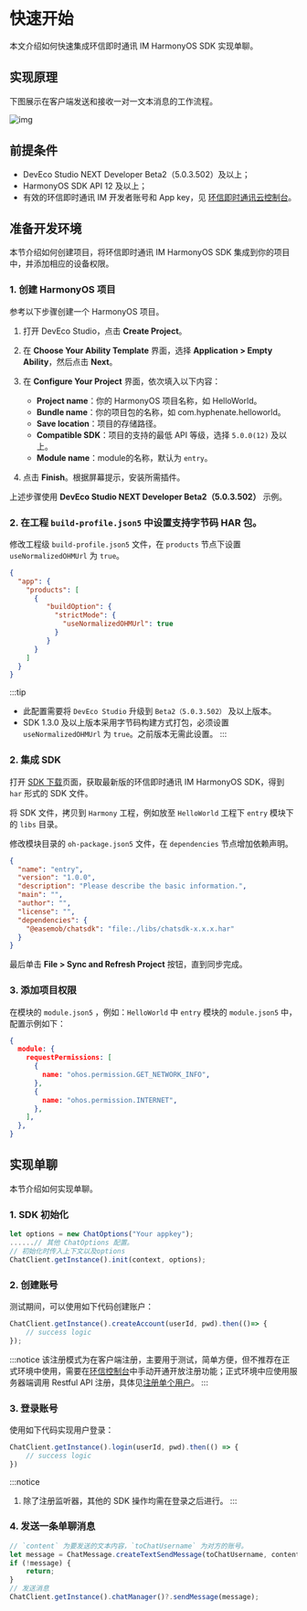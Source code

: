 # 快速开始

<Toc />

本文介绍如何快速集成环信即时通讯 IM HarmonyOS SDK 实现单聊。


## 实现原理

下图展示在客户端发送和接收一对一文本消息的工作流程。

![img](/images/android/sendandreceivemsg.png)

## 前提条件

- DevEco Studio NEXT Developer Beta2（5.0.3.502）及以上；
- HarmonyOS SDK API 12 及以上；
- 有效的环信即时通讯 IM 开发者账号和 App key，见 [环信即时通讯云控制台](https://console.easemob.com/user/login)。

## 准备开发环境

本节介绍如何创建项目，将环信即时通讯 IM HarmonyOS SDK 集成到你的项目中，并添加相应的设备权限。

### 1. 创建 HarmonyOS 项目

参考以下步骤创建一个 HarmonyOS 项目。

1. 打开 DevEco Studio，点击 **Create Project**。
2. 在 **Choose Your Ability Template** 界面，选择 **Application > Empty Ability**，然后点击 **Next**。
3. 在 **Configure Your Project** 界面，依次填入以下内容：
   - **Project name**：你的 HarmonyOS 项目名称，如 HelloWorld。
   - **Bundle name**：你的项目包的名称，如 com.hyphenate.helloworld。
   - **Save location**：项目的存储路径。
   - **Compatible SDK**：项目的支持的最低 API 等级，选择 `5.0.0(12)` 及以上。
   - **Module name**：module的名称，默认为 `entry`。

4. 点击 **Finish**。根据屏幕提示，安装所需插件。

上述步骤使用 **DevEco Studio NEXT Developer Beta2（5.0.3.502）** 示例。

### 2. 在工程 `build-profile.json5` 中设置支持字节码 HAR 包。

修改工程级 `build-profile.json5` 文件，在 `products` 节点下设置 `useNormalizedOHMUrl` 为 `true`。

```json
{
  "app": {
    "products": [
      {
         "buildOption": {
           "strictMode": {
             "useNormalizedOHMUrl": true
           }
         }
      }
    ]
  }
}
````

:::tip
- 此配置需要将 `DevEco Studio` 升级到 `Beta2（5.0.3.502）` 及以上版本。
- SDK 1.3.0 及以上版本采用字节码构建方式打包，必须设置 `useNormalizedOHMUrl` 为 `true`。之前版本无需此设置。
:::

### 2. 集成 SDK

打开 [SDK 下载](https://www.easemob.com/download/im)页面，获取最新版的环信即时通讯 IM HarmonyOS SDK，得到 `har` 形式的 SDK 文件。

将 SDK 文件，拷贝到 `Harmony` 工程，例如放至 `HelloWorld` 工程下 `entry` 模块下的 `libs` 目录。

修改模块目录的 `oh-package.json5` 文件，在 `dependencies` 节点增加依赖声明。

```json
{
  "name": "entry",
  "version": "1.0.0",
  "description": "Please describe the basic information.",
  "main": "",
  "author": "",
  "license": "",
  "dependencies": {
    "@easemob/chatsdk": "file:./libs/chatsdk-x.x.x.har"
  }
}
```
最后单击 **File > Sync and Refresh Project** 按钮，直到同步完成。

### 3. 添加项目权限

在模块的 `module.json5` ，例如：`HelloWorld` 中 `entry` 模块的 `module.json5` 中，配置示例如下：

```json
{
  module: {
    requestPermissions: [
      {
        name: "ohos.permission.GET_NETWORK_INFO",
      },
      {
        name: "ohos.permission.INTERNET",
      },
    ],
  },
}
```

## 实现单聊

本节介绍如何实现单聊。

### 1. SDK 初始化

```TypeScript
let options = new ChatOptions("Your appkey");
......// 其他 ChatOptions 配置。
// 初始化时传入上下文以及options
ChatClient.getInstance().init(context, options);
```

### 2. 创建账号

测试期间，可以使用如下代码创建账户：

```TypeScript
ChatClient.getInstance().createAccount(userId, pwd).then(()=> {
    // success logic
});
```

:::notice
该注册模式为在客户端注册，主要用于测试，简单方便，但不推荐在正式环境中使用，需要在[环信控制台](https://console.easemob.com/user/login)中手动开通开放注册功能；正式环境中应使用服务器端调用 Restful API 注册，具体见[注册单个用户](/document/server-side/account_system.html#开放注册单个用户)。
:::

### 3. 登录账号

使用如下代码实现用户登录：

```TypeScript
ChatClient.getInstance().login(userId, pwd).then(() => {
    // success logic        
})
```

:::notice
1. 除了注册监听器，其他的 SDK 操作均需在登录之后进行。
:::

### 4. 发送一条单聊消息

```TypeScript
// `content` 为要发送的文本内容，`toChatUsername` 为对方的账号。
let message = ChatMessage.createTextSendMessage(toChatUsername, content);
if (!message) {
    return;
}
// 发送消息
ChatClient.getInstance().chatManager()?.sendMessage(message);
```

